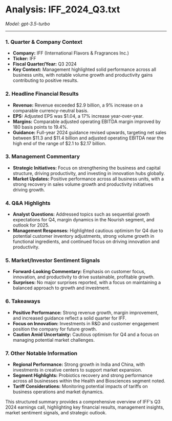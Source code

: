 # Analysis: IFF_2024_Q3.txt

*Model: gpt-3.5-turbo*

---

### 1. Quarter & Company Context
- **Company:** IFF (International Flavors & Fragrances Inc.)
- **Ticker:** IFF
- **Fiscal Quarter/Year:** Q3 2024
- **Key Context:** Management highlighted solid performance across all business units, with notable volume growth and productivity gains contributing to positive results.

### 2. Headline Financial Results
- **Revenue:** Revenue exceeded $2.9 billion, a 9% increase on a comparable currency-neutral basis.
- **EPS:** Adjusted EPS was $1.04, a 17% increase year-over-year.
- **Margins:** Comparable adjusted operating EBITDA margin improved by 180 basis points to 19.4%.
- **Guidance:** Full-year 2024 guidance revised upwards, targeting net sales between $11.3 and $11.4 billion and adjusted operating EBITDA near the high end of the range of $2.1 to $2.17 billion.

### 3. Management Commentary
- **Strategic Initiatives:** Focus on strengthening the business and capital structure, driving productivity, and investing in innovation hubs globally.
- **Market Updates:** Positive performance across all business units, with a strong recovery in sales volume growth and productivity initiatives driving growth.

### 4. Q&A Highlights
- **Analyst Questions:** Addressed topics such as sequential growth expectations for Q4, margin dynamics in the Nourish segment, and outlook for 2025.
- **Management Responses:** Highlighted cautious optimism for Q4 due to potential customer inventory adjustments, strong volume growth in functional ingredients, and continued focus on driving innovation and productivity.

### 5. Market/Investor Sentiment Signals
- **Forward-Looking Commentary:** Emphasis on customer focus, innovation, and productivity to drive sustainable, profitable growth.
- **Surprises:** No major surprises reported, with a focus on maintaining a balanced approach to growth and investment.

### 6. Takeaways
- **Positive Performance:** Strong revenue growth, margin improvement, and increased guidance reflect a solid quarter for IFF.
- **Focus on Innovation:** Investments in R&D and customer engagement position the company for future growth.
- **Caution Amid Uncertainty:** Cautious optimism for Q4 and a focus on managing potential market challenges.

### 7. Other Notable Information
- **Regional Performance:** Strong growth in India and China, with investments in creative centers to support market expansion.
- **Segment Highlights:** Probiotics recovery and strong performance across all businesses within the Health and Biosciences segment noted.
- **Tariff Considerations:** Monitoring potential impacts of tariffs on business operations and market dynamics.

This structured summary provides a comprehensive overview of IFF's Q3 2024 earnings call, highlighting key financial results, management insights, market sentiment signals, and strategic outlook.